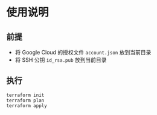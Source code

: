 # 使用说明

## 前提

+ 将 Google Cloud 的授权文件 `account.json` 放到当前目录
+ 将 SSH 公钥 `id_rsa.pub` 放到当前目录

## 执行

    terraform init
    terraform plan
    terraform apply
